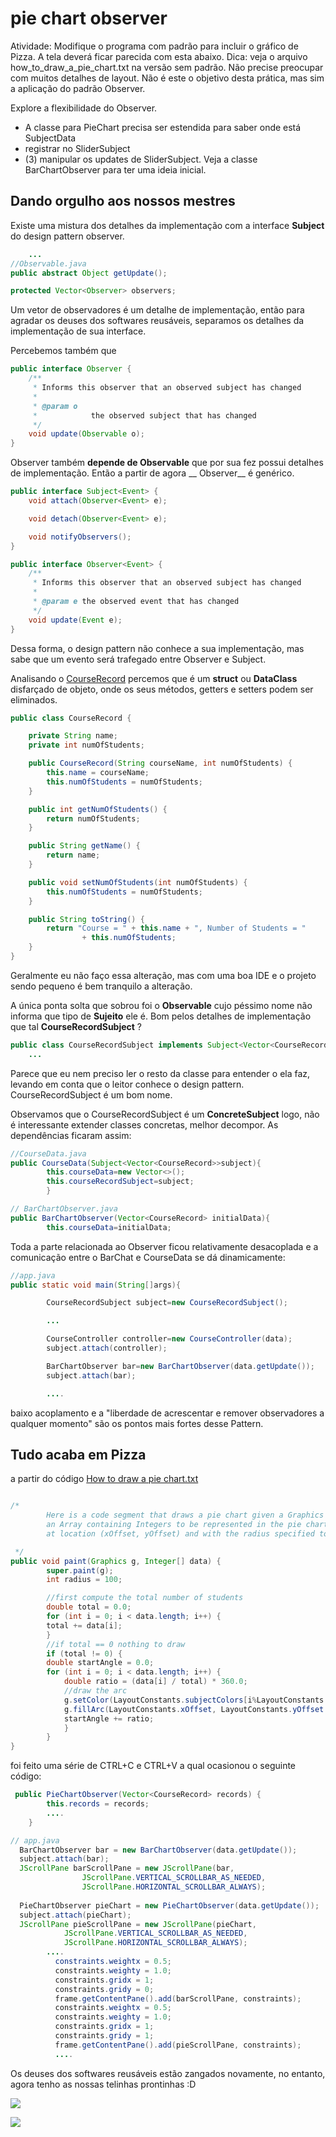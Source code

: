 # pie chart observer

Atividade: Modifique o programa com padrão para incluir o gráfico de Pizza. A tela deverá ficar parecida com esta
abaixo. Dica: veja o arquivo how_to_draw_a_pie_chart.txt na versão sem padrão. Não precise preocupar com muitos detalhes
de layout. Não é este o objetivo desta prática, mas sim a aplicação do padrão Observer.

Explore a flexibilidade do Observer.

- A classe para PieChart precisa ser estendida para saber onde está SubjectData
- registrar no SliderSubject
- (3) manipular os updates de SliderSubject. Veja a classe BarChartObserver para ter uma ideia inicial.

## Dando orgulho aos nossos mestres

Existe uma mistura dos detalhes da implementação com a interface
__Subject__ do design pattern observer.

```java
    ...
//Observable.java
public abstract Object getUpdate();

protected Vector<Observer> observers;
```

Um vetor de observadores é um detalhe de implementação,
então para agradar os deuses dos softwares reusáveis, separamos os
detalhes da implementação de sua interface.

Percebemos também que

```java
public interface Observer {
    /**
     * Informs this observer that an observed subject has changed
     *
     * @param o
     *            the observed subject that has changed
     */
    void update(Observable o);
}
```

Observer também __depende de Observable__ que por sua fez possui detalhes de implementação. Então a partir de agora __
Observer__
é genérico.

```java
public interface Subject<Event> {
    void attach(Observer<Event> e);

    void detach(Observer<Event> e);

    void notifyObservers();
}
```

```java
public interface Observer<Event> {
    /**
     * Informs this observer that an observed subject has changed
     *
     * @param e the observed event that has changed
     */
    void update(Event e);
}
```

Dessa forma, o design pattern não conhece a sua implementação, mas sabe que um evento será trafegado entre Observer e
Subject.

Analisando o [CourseRecord](app/src/main/java/pie_chart_observer_ufu/CourseRecord.java)
percemos que é um __struct__ ou __DataClass__ disfarçado de objeto, onde os seus métodos, getters e setters podem ser
eliminados.

```java
public class CourseRecord {

    private String name;
    private int numOfStudents;

    public CourseRecord(String courseName, int numOfStudents) {
        this.name = courseName;
        this.numOfStudents = numOfStudents;
    }

    public int getNumOfStudents() {
        return numOfStudents;
    }

    public String getName() {
        return name;
    }

    public void setNumOfStudents(int numOfStudents) {
        this.numOfStudents = numOfStudents;
    }

    public String toString() {
        return "Course = " + this.name + ", Number of Students = "
                + this.numOfStudents;
    }
}
```

Geralmente eu não faço essa alteração, mas com uma boa IDE e o projeto sendo pequeno é bem tranquilo a alteração.

A única ponta solta que sobrou foi o __Observable__ cujo péssimo nome não informa que tipo de __Sujeito__ ele é. Bom
pelos detalhes de implementação que tal __CourseRecordSubject__ ?

```java
public class CourseRecordSubject implements Subject<Vector<CourseRecord>> {
    ...
```

Parece que eu nem preciso ler o resto da classe para entender o ela faz,
levando em conta que o leitor conhece o design pattern. CourseRecordSubject é um bom nome.

Observamos que o CourseRecordSubject é um __ConcreteSubject__
logo, não é interessante extender classes concretas, melhor decompor. As dependências ficaram assim:

```java
//CourseData.java
public CourseData(Subject<Vector<CourseRecord>>subject){
        this.courseData=new Vector<>();
        this.courseRecordSubject=subject;
        }

// BarChartObserver.java
public BarChartObserver(Vector<CourseRecord> initialData){
        this.courseData=initialData;
```

Toda a parte relacionada ao Observer ficou relativamente desacoplada e a comunicação entre o BarChat e CourseData se dá
dinamicamente:

```java
//app.java
public static void main(String[]args){

        CourseRecordSubject subject=new CourseRecordSubject();

        ...

        CourseController controller=new CourseController(data);
        subject.attach(controller);

        BarChartObserver bar=new BarChartObserver(data.getUpdate());
        subject.attach(bar);

        ....

```

baixo acoplamento e a "liberdade de acrescentar e remover observadores a qualquer momento" são os pontos mais fortes
desse Pattern.

## Tudo acaba em Pizza

a partir do código [How to draw a pie chart.txt](How_to_draw_a_%20pie_chart.txt)

```java

/*
        Here is a code segment that draws a pie chart given a Graphics object and
        an Array containing Integers to be represented in the pie chart. It is drawn
        at location (xOffset, yOffset) and with the radius specified to be of size 100.

 */
public void paint(Graphics g, Integer[] data) {
        super.paint(g);
        int radius = 100;

        //first compute the total number of students
        double total = 0.0;
        for (int i = 0; i < data.length; i++) {
        total += data[i];
        }
        //if total == 0 nothing to draw
        if (total != 0) {
        double startAngle = 0.0;
        for (int i = 0; i < data.length; i++) {
            double ratio = (data[i] / total) * 360.0;
            //draw the arc
            g.setColor(LayoutConstants.subjectColors[i%LayoutConstants.subjectColors.length]);
            g.fillArc(LayoutConstants.xOffset, LayoutConstants.yOffset + 300, 2 * radius, 2 * radius, (int) startAngle, (int) ratio);
            startAngle += ratio;
            }
        }
}
```
foi feito uma série de CTRL+C e CTRL+V a qual ocasionou o
seguinte código:

```java
 public PieChartObserver(Vector<CourseRecord> records) {
        this.records = records;
        ....
    }
```

```java
// app.java
  BarChartObserver bar = new BarChartObserver(data.getUpdate());
  subject.attach(bar);
  JScrollPane barScrollPane = new JScrollPane(bar,
                JScrollPane.VERTICAL_SCROLLBAR_AS_NEEDED,
                JScrollPane.HORIZONTAL_SCROLLBAR_ALWAYS);
        
  PieChartObserver pieChart = new PieChartObserver(data.getUpdate());
  subject.attach(pieChart);
  JScrollPane pieScrollPane = new JScrollPane(pieChart,
            JScrollPane.VERTICAL_SCROLLBAR_AS_NEEDED,
            JScrollPane.HORIZONTAL_SCROLLBAR_ALWAYS);
        ....
          constraints.weightx = 0.5;
          constraints.weighty = 1.0;
          constraints.gridx = 1;
          constraints.gridy = 0;
          frame.getContentPane().add(barScrollPane, constraints);
          constraints.weightx = 0.5;
          constraints.weighty = 1.0;
          constraints.gridx = 1;
          constraints.gridy = 1;
          frame.getContentPane().add(pieScrollPane, constraints);
          ....
```
Os deuses dos softwares reusáveis estão zangados novamente,
no entanto, agora tenho as nossas telinhas prontinhas :D

![](docs/test_1.png)

![](docs/test_2.png)
